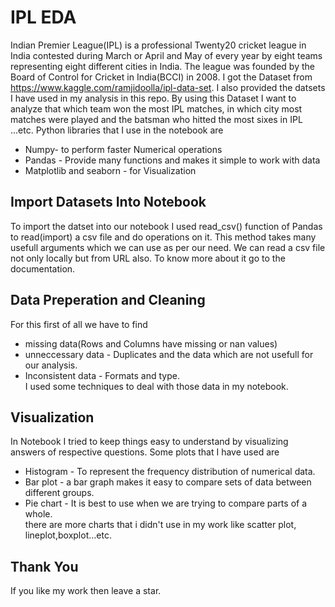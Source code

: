 # IPL EDA
Indian Premier League(IPL) is a professional Twenty20 cricket league in India contested during March or April and May of every year by eight teams representing eight different cities in India. 
The league was founded by the Board of Control for Cricket in India(BCCI) in 2008. 
I got the Dataset from https://www.kaggle.com/ramjidoolla/ipl-data-set. I also provided the datsets I have used in my analysis in this repo. By using this Dataset I want to analyze that which team won the most IPL matches, in which city most matches were played and the batsman who hitted the most sixes in IPL ...etc. 
Python libraries that I use in the notebook are

- Numpy- to perform faster Numerical operations
- Pandas - Provide many functions and makes it simple to work with data
- Matplotlib and seaborn - for Visualization

## Import Datasets Into Notebook
To import the datset into our notebook I used read_csv() function of Pandas to read(import) a csv file and do operations on it. This method takes many usefull arguments which we can use as per our need.
We can read a csv file not only locally but from URL also. To know more about it go to the documentation.

## Data Preperation and Cleaning
For this first of all we have to find 
- missing data(Rows and Columns have missing or nan values)
- unneccessary data - Duplicates and the data which are not usefull for our analysis.
- Inconsistent data - Formats and type.  
I used some techniques to deal with those data in my notebook.

## Visualization
In Notebook I tried to keep things easy to understand by visualizing answers of respective questions.
Some plots that I have used are 
- Histogram - To represent the frequency distribution of numerical data.
- Bar plot - a bar graph makes it easy to compare sets of data between different groups.
- Pie chart - It is best to use when we are trying to compare parts of a whole.  
there are more charts that i didn't use in my work like scatter plot, lineplot,boxplot...etc.

## Thank You
If you like my work then leave a star.
